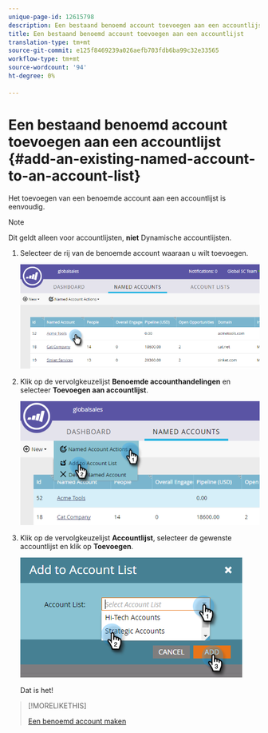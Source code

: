 ```yaml
---
unique-page-id: 12615798
description: Een bestaand benoemd account toevoegen aan een accountlijst - Marketo Docs - Productdocumentatie
title: Een bestaand benoemd account toevoegen aan een accountlijst
translation-type: tm+mt
source-git-commit: e125f8469239a026aefb703fdb6ba99c32e33565
workflow-type: tm+mt
source-wordcount: '94'
ht-degree: 0%

---
```



# Een bestaand benoemd account toevoegen aan een accountlijst {#add-an-existing-named-account-to-an-account-list}

Het toevoegen van een benoemde account aan een accountlijst is eenvoudig.

>[!NOTE]
>
>Dit geldt alleen voor accountlijsten, **niet** Dynamische accountlijsten.

1. Selecteer de rij van de benoemde account waaraan u wilt toevoegen.

   ![](assets/four-1.png)

1. Klik op de vervolgkeuzelijst **Benoemde accounthandelingen** en selecteer **Toevoegen aan accountlijst**.

   ![](assets/five-1.png)

1. Klik op de vervolgkeuzelijst **Accountlijst**, selecteer de gewenste accountlijst en klik op **Toevoegen**.

   ![](assets/six-1.png)

   Dat is het!

>[!MORELIKETHIS]
>
>[Een benoemd account maken](/help/marketo/product-docs/account-based-marketing/target/named-accounts/create-a-named-account.md)
